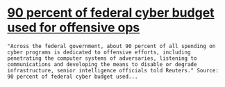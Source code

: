 # [90 percent of federal cyber budget used for offensive ops](undefined)

    "Across the federal government, about 90 percent of all spending on cyber programs is dedicated to offensive efforts, including penetrating the computer systems of adversaries, listening to communications and developing the means to disable or degrade infrastructure, senior intelligence officials told Reuters." Source: 90 percent of federal cyber budget used...
  
